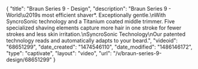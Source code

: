 {
    "title": "Braun Series 9 - Design",
    "description": "Braun Series 9 - World\u2019s most efficient shaver*. Exceptionally gentle.\nWith SyncroSonic technology and a Titanium coated middle trimmer. Five specialized shaving elements capture more hair in one stroke for fewer strokes and less skin irritation.\nSyncroSonic Technology\nOur patented technology reads and automatically adapts to your beard.",
    "videoid": "68651299",
    "date_created": "1474546110",
    "date_modified": "1486146172",
    "type": "captivate",
    "layout": "video",
    "url": "\/v\/braun-series-9-design\/68651299"
}